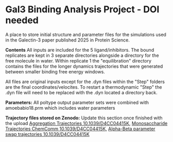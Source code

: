 # Gal3 Binding Analysis Project - DOI needed
A place to store initial structure and parameter files for the simulations used in the Galectin-3 paper published 2025 in Protein Science.


**Contents** 
All inputs are included for the 5 ligand/inhibitors. The bound replicates are kept in 3 separate directories alongside a directory for the free molecule in water. Within replicate 1 the "equilibration" directory contains the files for the longer dynamics trajectories that were generated between smaller binding free energy windows. 

All files are original inputs except for the .dyn files within the "Step" folders are the final coordinates/velocites. To restart a thermodynamic "Step" the .dyn file will need to be replaced with the .dyn located a directory back.

**Parameters:** 
All poltype output parameter sets were combined with amoebabio18.prm which includes water parameters

**Trajectory files stored on Zenodo:** 
Update this section once finished with the upload
[Aggregation Trajectories 10.1039/D4CC04415K](https://zenodo.org/records/14218294),
[Monosaccharide Trajectories ChemComm 10.1039/D4CC04415K](https://zenodo.org/records/14225791),
[Alpha-Beta parameter swap trajectories 10.1039/D4CC04415K](https://zenodo.org/records/14225133)
